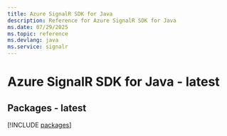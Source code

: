 ```yaml
---
title: Azure SignalR SDK for Java
description: Reference for Azure SignalR SDK for Java
ms.date: 07/29/2025
ms.topic: reference
ms.devlang: java
ms.service: signalr
---
```

# Azure SignalR SDK for Java - latest
## Packages - latest
[!INCLUDE [packages](signalr-index.md)]